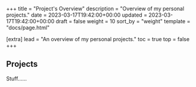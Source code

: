 +++
title = "Project's Overview"
description = "Overview of my personal projects."
date = 2023-03-17T19:42:00+00:00
updated = 2023-03-17T19:42:00+00:00
draft = false
weight = 10
sort_by = "weight"
template = "docs/page.html"

[extra]
lead = "An overview of my personal projects."
toc = true
top = false
+++

## Projects

Stuff......

